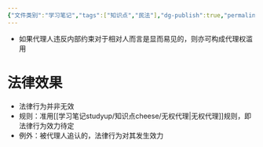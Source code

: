 ```yaml
---
{"文件类别":"学习笔记","tags":["知识点","民法"],"dg-publish":true,"permalink":"/学习笔记studyup/知识点cheese/代理权的行使违反内部约束/","dgPassFrontmatter":true,"created":"2024-08-20T21:49:58.216+08:00","updated":"2024-10-23T12:10:19.848+08:00"}
---
```


- 如果代理人违反内部约束对于相对人而言是显而易见的，则亦可构成代理权滥用
# 法律效果
- 法律行为并非无效
- 规则：准用[[学习笔记studyup/知识点cheese/无权代理\|无权代理]]规则，即法律行为效力待定
- 例外：被代理人追认的，法律行为对其发生效力